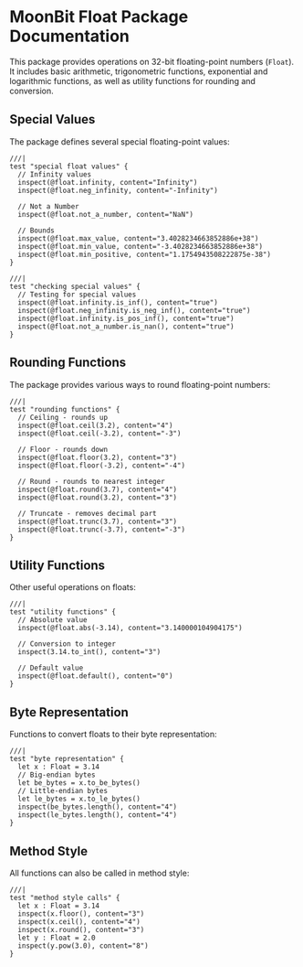 # MoonBit Float Package Documentation

This package provides operations on 32-bit floating-point numbers (`Float`). It includes basic arithmetic, trigonometric functions, exponential and logarithmic functions, as well as utility functions for rounding and conversion.

## Special Values

The package defines several special floating-point values:

```moonbit
///|
test "special float values" {
  // Infinity values
  inspect(@float.infinity, content="Infinity")
  inspect(@float.neg_infinity, content="-Infinity")

  // Not a Number
  inspect(@float.not_a_number, content="NaN")

  // Bounds
  inspect(@float.max_value, content="3.4028234663852886e+38")
  inspect(@float.min_value, content="-3.4028234663852886e+38")
  inspect(@float.min_positive, content="1.1754943508222875e-38")
}

///|
test "checking special values" {
  // Testing for special values
  inspect(@float.infinity.is_inf(), content="true")
  inspect(@float.neg_infinity.is_neg_inf(), content="true")
  inspect(@float.infinity.is_pos_inf(), content="true")
  inspect(@float.not_a_number.is_nan(), content="true")
}
```

## Rounding Functions

The package provides various ways to round floating-point numbers:

```moonbit
///|
test "rounding functions" {
  // Ceiling - rounds up
  inspect(@float.ceil(3.2), content="4")
  inspect(@float.ceil(-3.2), content="-3")

  // Floor - rounds down
  inspect(@float.floor(3.2), content="3")
  inspect(@float.floor(-3.2), content="-4")

  // Round - rounds to nearest integer
  inspect(@float.round(3.7), content="4")
  inspect(@float.round(3.2), content="3")

  // Truncate - removes decimal part
  inspect(@float.trunc(3.7), content="3")
  inspect(@float.trunc(-3.7), content="-3")
}
```

## Utility Functions

Other useful operations on floats:

```moonbit
///|
test "utility functions" {
  // Absolute value
  inspect(@float.abs(-3.14), content="3.140000104904175")

  // Conversion to integer
  inspect(3.14.to_int(), content="3")

  // Default value
  inspect(@float.default(), content="0")
}
```

## Byte Representation

Functions to convert floats to their byte representation:

```moonbit
///|
test "byte representation" {
  let x : Float = 3.14
  // Big-endian bytes
  let be_bytes = x.to_be_bytes()
  // Little-endian bytes
  let le_bytes = x.to_le_bytes()
  inspect(be_bytes.length(), content="4")
  inspect(le_bytes.length(), content="4")
}
```

## Method Style

All functions can also be called in method style:

```moonbit
///|
test "method style calls" {
  let x : Float = 3.14
  inspect(x.floor(), content="3")
  inspect(x.ceil(), content="4")
  inspect(x.round(), content="3")
  let y : Float = 2.0
  inspect(y.pow(3.0), content="8")
}
```
